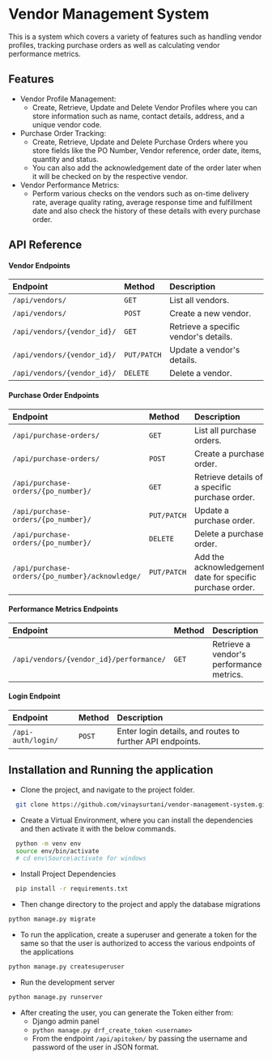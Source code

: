 # Vendor Management System

This is a system which covers a variety of features such as handling vendor profiles, tracking purchase orders as well as calculating vendor performance metrics.


## Features

- Vendor Profile Management:
    - Create, Retrieve, Update and Delete Vendor Profiles where you can store information such as name, contact details, address, and a unique vendor code.
- Purchase Order Tracking:
    - Create, Retrieve, Update and Delete Purchase Orders where you store fields like the PO Number, Vendor reference, order date, items, quantity and status.
    - You can also add the acknowledgement date of the order later when it will be checked on by the respective vendor.
- Vendor Performance Metrics:
    - Perform various checks on the vendors such as on-time delivery rate, average quality rating, average response time and fulfillment date and also check the history of these details with every purchase order.



## API Reference


#### Vendor Endpoints

| Endpoint | Method     | Description                |
| :-------- | :------- | :------------------------- |
| `/api/vendors/` | `GET` |  List all vendors. |
| `/api/vendors/` | `POST` | Create a new vendor. |
| `/api/vendors/{vendor_id}/` | `GET` |  Retrieve a specific vendor's details. |
| `/api/vendors/{vendor_id}/` | `PUT/PATCH` |  Update a vendor's details. |
| `/api/vendors/{vendor_id}/` | `DELETE` | Delete a vendor. |

#### Purchase Order Endpoints

| Endpoint | Method     | Description                |
| :-------- | :------- | :------------------------- |
| `/api/purchase-orders/` | `GET` |  List all purchase orders. |
| `/api/purchase-orders/` | `POST` |  Create a purchase order. |
| `/api/purchase-orders/{po_number}/` | `GET` |  Retrieve details of a specific purchase order. |
| `/api/purchase-orders/{po_number}/` | `PUT/PATCH` |  Update a purchase order. |
| `/api/purchase-orders/{po_number}/` | `DELETE` |  Delete a purchase order. |
| `/api/purchase-orders/{po_number}/acknowledge/` | `PUT/PATCH` |  Add the acknowledgement date for specific purchase order. |

#### Performance Metrics Endpoints

| Endpoint | Method     | Description                |
| :-------- | :------- | :------------------------- |
| `/api/vendors/{vendor_id}/performance/` | `GET` |  Retrieve a vendor's performance metrics. |

#### Login Endpoint

| Endpoint | Method     | Description                |
| :-------- | :------- | :------------------------- |
| `/api-auth/login/` | `POST` |  Enter login details, and routes to further API endpoints. |

## Installation and Running the application

- Clone the project, and navigate to the project folder.

```bash
  git clone https://github.com/vinaysurtani/vendor-management-system.git
```

- Create a Virtual Environment, where you can install the dependencies and then activate it with the below commands.

```bash
  python -m venv env
  source env/bin/activate
  # cd env\Source\activate for windows
```

- Install Project Dependencies

```bash
  pip install -r requirements.txt
```

- Then change directory to the project and apply the database migrations

```bash
python manage.py migrate
```


- To run the application, create a superuser and generate a token for the same so that the user is authorized to access the various endpoints of the applications

```bash
python manage.py createsuperuser
```
- Run the development server

```bash
python manage.py runserver
```

- After creating the user, you can generate the Token either from:
    - Django admin panel
    - ```python manage.py drf_create_token <username>```
    - From the endpoint ```/api/apitoken/``` by passing the username and password of the user in JSON format.